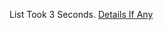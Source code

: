 List Took 3 Seconds.
[Details If Any](https://github.com/deathbybandaid/piholeparser/blob/master/RecentRunLogs/parsingscripts/FiltrosNauscopicos.md)

